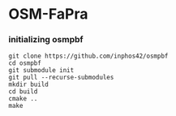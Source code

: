 # OSM-FaPra

### initializing osmpbf

`git clone https://github.com/inphos42/osmpbf`  
`cd osmpbf`  
`git submodule init`  
`git pull --recurse-submodules`  
`mkdir build`  
`cd build`  
`cmake ..`  
`make`  
